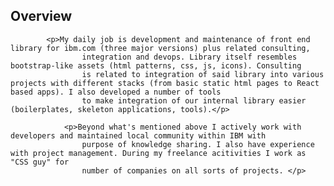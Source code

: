 ## Overview


            <p>My daily job is development and maintenance of front end library for ibm.com (three major versions) plus related consulting,
                    integration and devops. Library itself resembles bootstrap-like assets (html patterns, css, js, icons). Consulting
                    is related to integration of said library into various projects with different stacks (from basic static html pages to React based apps). I also developed a number of tools
                    to make integration of our internal library easier (boilerplates, skeleton applications, tools).</p>
    
                <p>Beyond what's mentioned above I actively work with developers and maintained local community within IBM with
                    purpose of knowledge sharing. I also have experience with project management. During my freelance acitivities I work as "CSS guy" for
                    number of companies on all sorts of projects. </p>